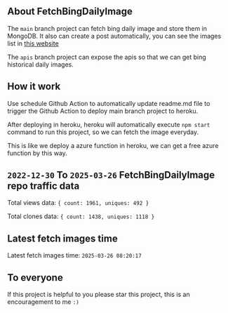 ## About FetchBingDailyImage

The `main` branch project can fetch bing daily image and store them in MongoDB.
It also can create a post automatically, you can see the images list in [this website](https://oursalbum.netlify.app)

The `apis` branch project can expose the apis so that we can get bing historical daily images.

## How it work

Use schedule Github Action to automatically update readme.md file to trigger the Github Action to deploy main branch project to heroku.

After deploying in heroku, heroku will automatically execute `npm start` command to run this project, so we can fetch the image everyday.

This is like we deploy a azure function in heroku, we can get a free azure function by this way.

## `2022-12-30` To `2025-03-26` FetchBingDailyImage repo traffic data

Total views data: `{ count: 1961, uniques: 492 }`

Total clones data: `{ count: 1438, uniques: 1118 }`

## Latest fetch images time

Latest fetch images time: `2025-03-26 08:20:17`

## To everyone

If this project is helpful to you please star this project, this is an encouragement to me `:)`



